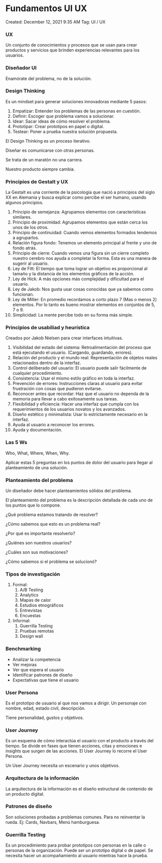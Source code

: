 # Fundamentos UI UX

Created: December 12, 2021 9:35 AM
Tag: UI / UX

### UX

Un conjunto de conocimientos y procesos que se usan para crear productos y servicios que brinden experiencias relevantes para los usuarios.

### Diseñador UI

Enamórate del problema, no de la solución.

### Design Thinking

Es un mindset para generar soluciones innovadoras mediante 5 pasos:

1. Empatizar: Entender los problemas de las personas en cuestión.
2. Definir: Escoger que problema vamos a solucionar.
3. Idear: Sacar ideas de cómo resolver el problema.
4. Prototipar: Crear prototipos en papel o digital.
5. Testear: Poner a prueba nuestra solución propuesta.

El Design Thinking es un proceso iterativo.

Diseñar es comunicarse con otras personas.

Se trata de un maratón no una carrera.

Nuestro producto siempre cambia.

### Principios de Gestalt y UX

La Gestalt es una corriente de la psicología que nació a principios del siglo XX en Alemania y busca explicar como percibe el ser humano, usando algunos principios.

1. Principio de semejanza: Agrupamos elementos con características similares.
2. Principio de proximidad: Agrupamos elementos que están cerca los unos de los otros.
3. Principio de continuidad: Cuando vemos elementos formados tendemos a agruparlos.
4. Relación figura fondo: Tenemos un elemento principal al frente y uno de fondo atrás.
5. Principio de cierre: Cuando vemos una figura sin un cierre completo nuestro cerebro nos ayuda a completar la forma. Esta es una manera de sugerir al usuario.
6. Ley de Fitt: El tiempo que toma lograr un objetivo es proporcional al tamaño y la distancia de los elementos gráficos de la acción.
7. Ley de Hick: A más opciones más complejidad y dificultad para el usuario.
8. Ley de Jakob: Nos gusta usar cosas conocidas que ya sabemos como funcionan.
9. Ley de Miller: En promedio recordamos a corto plazo 7 (Mas o menos 2) elementos. Por lo tanto es bueno mostrar elementos en conjuntos de 5, 7 o 9.
10. Simplicidad: La mente percibe todo en su forma más simple.

### Principios de usabiliad y heurística

Creados por Jakob Nielsen para crear interfaces intuitivas.

1. Visibilidad del estado del sistema: Retroalimentación del proceso que está ejecutando el usuario. (Cargando, guardando, errores).
2. Relación del producto y el mundo real: Representación de objetos reales relacionados dentro de la interfaz.
3. Control deliberado del usuario: El usuario puede salir fácilmente de cualquier procedimiento.
4. Consistencia: Usar el mismo estilo gráfico en toda la interfaz.
5. Prevención de errores: Instrucciones claras al usuario para evitar frustración con cosas que pudieron evitarse.
6. Reconocer antes que recordar: Haz que el usuario no dependa de la memoria para llevar a cabo exitosamente sus tareas.
7. Flexibilidad y eficiencia: Hacer una interfaz que cumpla con los requerimientos de los usuarios novatos y los avanzados.
8. Diseño estético y minimalista: Usar lo estrictamente necesario en la interfaz.
9. Ayuda al usuario a reconocer los errores.
10. Ayuda y documentación.

### Las 5 Ws

Who, What, Where, When, Why.

Aplicar estas 5 preguntas en los puntos de dolor del usuario para llegar al planteamiento de una solución.

### Planteamiento del problema

Un diseñador debe hacer planteamientos sólidos del problema.

El planteamiento del problema es la descripción detallada de cada uno de los puntos que lo compone.

¿Qué problema estamos tratando de resolver?

¿Cómo sabemos que esto es un problema real?

¿Por qué es importante resolverlo?

¿Quiénes son nuestros usuarios?

¿Cuáles son sus motivaciones?

¿Cómo sabemos si el problema se solucionó?

### Tipos de investigación

1. Formal:
    1. A/B Testing
    2. Analytics
    3. Mapas de calor
    4. Estudios etnográficos
    5. Entrevistas
    6. Encuestas
2. Informal:
    1. Guerrilla Testing
    2. Pruebas remotas
    3. Design wall

### Benchmarking

- Analizar la competencia
- Ver mejoras
- Ver que espera el usuario
- Identificar patrones de diseño
- Expectativas que tiene el usuario

### User Persona

Es el prototipo de usuario al que nos vamos a dirigir. Un personaje con nombre, edad, estado civil, descripción.

Tiene personalidad, gustos y objetivos.

### User Journey

Es un esquema de cómo interactúa el usuario con el producto a través del tiempo. Se divide en fases que tienen acciones, citas y emociones e insights que surgen de las acciones. El User Journey lo recorre el User Persona. 

Un User Journey necesita un escenario y unos objetivos.

### Arquitectura de la información

La arquitectura de la información es el diseño estructural de contenido de un producto digital.

### Patrones de diseño

Son soluciones probadas a problemas comunes. Para no reinventar la rueda. Ej: Cards, Navbars, Menú hamburguesa.

### Guerrilla Testing

Es un procedimiento para probar prototipos con personas en la calle o personas de la organización. Puede ser un prototipo digital o de papel. Se necesita hacer un acompañamiento al usuario mientras hace la prueba.